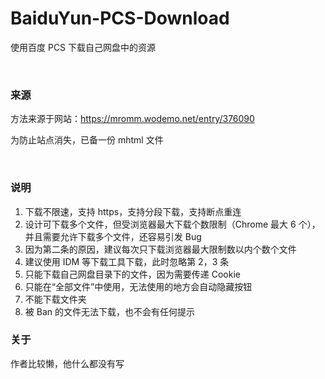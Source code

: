 # BaiduYun-PCS-Download
使用百度 PCS 下载自己网盘中的资源

<br>

### 来源

方法来源于网站：https://mromm.wodemo.net/entry/376090

为防止站点消失，已备一份 mhtml 文件

<br>

### 说明

1. 下载不限速，支持 https，支持分段下载，支持断点重连
2. 设计可下载多个文件，但受浏览器最大下载个数限制（Chrome 最大 6 个），并且需要允许下载多个文件，还容易引发 Bug
3. 因为第二条的原因，建议每次只下载浏览器最大限制数以内个数个文件
4. 建议使用 IDM 等下载工具下载，此时忽略第 2，3 条
5. 只能下载自己网盘目录下的文件，因为需要传递 Cookie
6. 只能在“全部文件”中使用，无法使用的地方会自动隐藏按钮
7. 不能下载文件夹
8. 被 Ban 的文件无法下载，也不会有任何提示

### 关于

作者比较懒，他什么都没有写